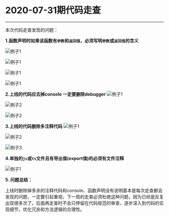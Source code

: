 # 2020-07-31期代码走查
---
本次代码走查发现的问题：

**1.函数声明时如果该函数有`参数`和`返回值`，必须写明`参数`或`返回值`的含义** 

![例子1](../../.vuepress/public/assets/images/codeCheck_20200731/3.png
 "例子")

![例子1](../../.vuepress/public/assets/images/codeCheck_20200731/5.png
 "例子")

 ![例子1](../../.vuepress/public/assets/images/codeCheck_20200731/6.png
 "例子")

  ![例子1](../../.vuepress/public/assets/images/codeCheck_20200731/12.png
 "例子")


**2.上线的代码应去掉console 一定要删除debugger** 
![例子1](../../.vuepress/public/assets/images/codeCheck_20200731/7.png
 "例子")

  ![例子2](../../.vuepress/public/assets/images/codeCheck_20200731/11.png
 "例子2")

 ![例子2](../../.vuepress/public/assets/images/codeCheck_20200731/13.png
 "例子2")


**3.上线的代码删除多注释代码**
![例子1](../../.vuepress/public/assets/images/codeCheck_20200731/1.png
 "例子")

 ![例子2](../../.vuepress/public/assets/images/codeCheck_20200731/2.png
 "例子2")

  ![例子3](../../.vuepress/public/assets/images/codeCheck_20200731/9.png
 "例子2")


 **4.单独的`js`或`ts`文件且有导出值(export值)的必须有文件注释**

  ![例子1](../../.vuepress/public/assets/images/codeCheck_20200731/4.png
 "例子")

  **5. 问题总结：**

  上线时删除掉多余的注释代码和console、函数声明没有说明基本是每次走查都会发现的问题，一定要引起重视，下一周的走查必须杜绝这种问题，因为已经是反复出现很多次了。后面再走查时不会只停留在代码规范的审查，逐步深入到代码的实现细节，优化冗余和方法逻辑的合理性。

